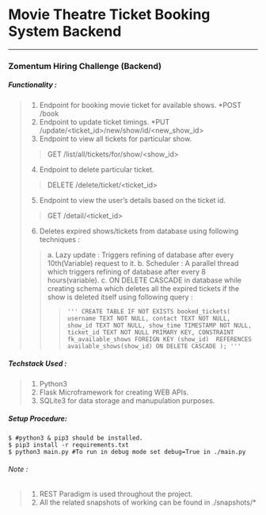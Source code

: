 # Movie Theatre Ticket Booking System Backend
---
### Zomentum Hiring Challenge (Backend)

##### Functionality :
> 1. Endpoint for booking movie ticket for available shows.
>   *POST /book
> 2. Endpoint to update ticket timings.
>   *PUT /update/<ticket_id>/new/show/id/<new_show_id>
> 3. Endpoint to view all tickets for particular show.
>> GET /list/all/tickets/for/show/<show_id>
> 4. Endpoint to delete particular ticket.
>> DELETE /delete/ticket/<ticket_id>
> 5. Endpoint to view the user’s details based on the ticket id.
>> GET /detail/<ticket_id>
> 6. Deletes expired shows/tickets from database using following techniques : 
>> a. Lazy update : Triggers refining of database after every 10th(Variable) request to it.
>> b. Scheduler : A parallel thread which triggers refining of database after every 8 hours(variable).
>> c. ON DELETE CASCADE in database while creating schema which deletes all the expired tickets if the show is deleted itself using following query :
>>>    `'''
        CREATE TABLE IF NOT EXISTS booked_tickets(
            username TEXT NOT NULL,
            contact TEXT NOT NULL,
            show_id TEXT NOT NULL,
            show_time TIMESTAMP NOT NULL,
            ticket_id TEXT NOT NULL PRIMARY KEY,
            CONSTRAINT fk_available_shows
                FOREIGN KEY (show_id) 
                REFERENCES available_shows(show_id)
                ON DELETE CASCADE
            );
        '''`
##### Techstack Used :
> 1. Python3
> 3. Flask Microframework for creating WEB APIs.
> 2. SQLite3 for data storage and manupulation purposes.

##### Setup Procedure:
    $ #python3 & pip3 should be installed.
    $ pip3 install -r requirements.txt
    $ python3 main.py #To run in debug mode set debug=True in ./main.py

###### Note : 
> 1. REST Paradigm is used throughout the project.
> 2. All the related snapshots of working can be found in ./snapshots/*

